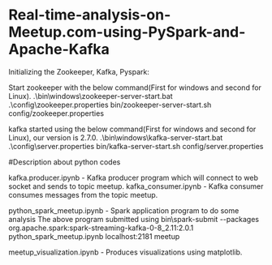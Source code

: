 # Real-time-analysis-on-Meetup.com-using-PySpark-and-Apache-Kafka

Initializing the Zookeeper, Kafka, Pyspark:

Start zookeeper with the below command(First for windows and second for Linux).
.\bin\windows\zookeeper-server-start.bat .\config\zookeeper.properties
bin/zookeeper-server-start.sh config/zookeeper.properties
	
kafka started using the below command(First for windows and second for Linux), our version is 2.7.0.
.\bin\windows\kafka-server-start.bat .\config\server.properties
bin/kafka-server-start.sh config/server.properties

#Description about python codes
	
kafka.producer.ipynb - Kafka producer program which will connect to web socket and sends to topic meetup.
kafka_consumer.ipynb - Kafka consumer consumes messages from the topic meetup.
	
python_spark_meetup.ipynb - Spark application program to do some analysis
The above program submitted using 
bin\spark-submit --packages org.apache.spark:spark-streaming-kafka-0-8_2.11:2.0.1 python_spark_meetup.ipynb localhost:2181 meetup
	
meetup_visualization.ipynb - Produces visualizations using matplotlib.
